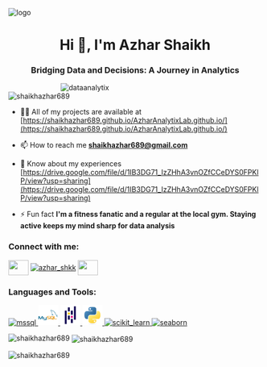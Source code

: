 ![logo](https://github.com/shaikhazhar689/shaikhazhar689/blob/main/banner_1.PNG)

<h1 align="center">Hi 👋, I'm Azhar Shaikh</h1>
<h3 align="center">Bridging Data and Decisions: A Journey in Analytics</h3>

<img align="right" alt="dataanalytix" width="400" src="https://www.analyticsindiamag.com/wp-content/uploads/2018/12/developer-dribbble.gif">

<p align="left"> <img src="https://komarev.com/ghpvc/?username=shaikhazhar689&label=Profile%20views&color=0e75b6&style=flat" alt="shaikhazhar689" /> </p>

- 👨‍💻 All of my projects are available at [https://shaikhazhar689.github.io/AzharAnalytixLab.github.io/](https://shaikhazhar689.github.io/AzharAnalytixLab.github.io/)

- 📫 How to reach me **shaikhazhar689@gmail.com**

- 📄 Know about my experiences [https://drive.google.com/file/d/1IB3DG71_IzZHhA3vnOZfCCeDYS0FPKlP/view?usp=sharing](https://drive.google.com/file/d/1IB3DG71_IzZHhA3vnOZfCCeDYS0FPKlP/view?usp=sharing)

- ⚡ Fun fact **I'm a fitness fanatic and a regular at the local gym. Staying active keeps my mind sharp for data analysis**

<h3 align="left">Connect with me:</h3>
<p align="left">
<a href="https://linkedin.com/in/azhar-shaikh-data-analyst" target="blank"><img align="center" src="https://www.linkedin.com/in/azhar-shaikh-data-analyst" height="30" width="40" /></a>
<a href="https://instagram.com/azhar_shkk" target="blank"><img align="center" src="https://raw.githubusercontent.com/rahuldkjain/github-profile-readme-generator/master/src/images/icons/Social/instagram.svg" alt="azhar_shkk" height="30" width="40" /></a>
<a href="https://www.youtube.com/c/@azharanalytixlab" target="blank"><img align="center" src="https://www.youtube.com/channel/UCrHONPOcW62y0sSWh_A0JQg" height="30" width="40" /></a>
</p>

<h3 align="left">Languages and Tools:</h3>
<p align="left"> <a href="https://www.microsoft.com/en-us/sql-server" target="_blank" rel="noreferrer"> <img src="https://www.svgrepo.com/show/303229/microsoft-sql-server-logo.svg" alt="mssql" width="40" height="40"/> </a> <a href="https://www.mysql.com/" target="_blank" rel="noreferrer"> <img src="https://raw.githubusercontent.com/devicons/devicon/master/icons/mysql/mysql-original-wordmark.svg" alt="mysql" width="40" height="40"/> </a> <a href="https://pandas.pydata.org/" target="_blank" rel="noreferrer"> <img src="https://raw.githubusercontent.com/devicons/devicon/2ae2a900d2f041da66e950e4d48052658d850630/icons/pandas/pandas-original.svg" alt="pandas" width="40" height="40"/> </a> <a href="https://www.python.org" target="_blank" rel="noreferrer"> <img src="https://raw.githubusercontent.com/devicons/devicon/master/icons/python/python-original.svg" alt="python" width="40" height="40"/> </a> <a href="https://scikit-learn.org/" target="_blank" rel="noreferrer"> <img src="https://upload.wikimedia.org/wikipedia/commons/0/05/Scikit_learn_logo_small.svg" alt="scikit_learn" width="40" height="40"/> </a> <a href="https://seaborn.pydata.org/" target="_blank" rel="noreferrer"> <img src="https://seaborn.pydata.org/_images/logo-mark-lightbg.svg" alt="seaborn" width="40" height="40"/> </a> </p>

<p><img align="left" src="https://github-readme-stats.vercel.app/api/top-langs?username=shaikhazhar689&show_icons=true&locale=en&layout=compact" alt="shaikhazhar689" /></p>

<p>&nbsp;<img align="center" src="https://github-readme-stats.vercel.app/api?username=shaikhazhar689&show_icons=true&locale=en" alt="shaikhazhar689" /></p>

<p><img align="center" src="https://github-readme-streak-stats.herokuapp.com/?user=shaikhazhar689&" alt="shaikhazhar689" /></p>

